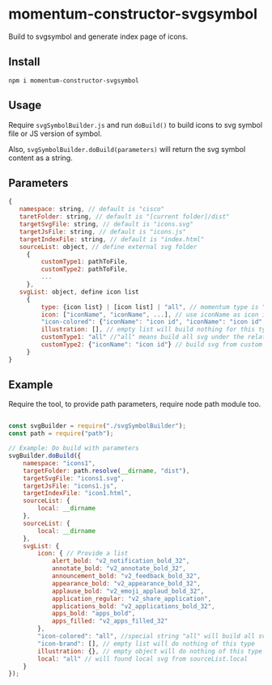 # momentum-constructor-svgsymbol

Build to svgsymbol and generate index page of icons.

## Install

```npm i momentum-constructor-svgsymbol```

## Usage

Require `svgSymbolBuilder.js` and run `doBuild()` to build icons to svg symbol file or JS version of symbol.

Also, `svgSymbolBuilder.doBuild(parameters)` will return the svg symbol content as a string.

## Parameters
```Javascript
{
   namespace: string, // default is "cisco"
   taretFolder: string, // default is "[current folder]/dist"
   targetSvgFile: string, // default is "icons.svg"
   targetJsFile: string, // default is "icons.js"
   targetIndexFile: string, // default is "index.html"
   sourceList: object, // define external svg folder
     {
         customType1: pathToFile,
         customType2: pathToFile,
         ...
     },
   svgList: object, define icon list
     {
         type: {icon list} | [icon list] | "all", // momentum type is "icon", "icon-brand", "icon-colored", "illustration"
         icon: ["iconName", "iconName", ...], // use iconName as icon id
         "icon-colored": {"iconName": "icon id", "iconName": "icon id", ...},  // specified icon id
         illustration: [], // empty list will build nothing for this type
         customType1: "all" //"all" means build all svg under the relative path
         customType2: {"iconName": "icon id"} // build svg from custom folder
     }
}
```

## Example

Require the tool, to provide path parameters, require node path module too.
```javascript

const svgBuilder = require("./svgSymbolBuilder");
const path = require("path");

// Example: Do build with parameters
svgBuilder.doBuild({
    namespace: "icons1",
    targetFolder: path.resolve(__dirname, "dist"),
    targetSvgFile: "icons1.svg",
    targetJsFile: "icons1.js",
    targetIndexFile: "icon1.html",
    sourceList: {
        local: __dirname
    },
    sourceList: {
        local: __dirname
    },
    svgList: {
        icon: { // Provide a list 
            alert_bold: "v2_notification_bold_32",
            annotate_bold: "v2_annotate_bold_32",
            announcement_bold: "v2_feedback_bold_32",
            appearance_bold: "v2_appearance_bold_32",
            applause_bold: "v2_emoji_applaud_bold_32",
            application_regular: "v2_share_application",
            applications_bold: "v2_applications_bold_32",
            apps_bold: "apps_bold",
            apps_filled: "v2_apps_filled_32"
        },
        "icon-colored": "all", //special string "all" will build all svg under type into dist.
        "icon-brand": [], // empty list will do nothing of this type
        illustration: {}, // empty object will do nothing of this type
        local: "all" // will found local svg from sourceList.local
    }
});
```
